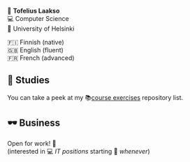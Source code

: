 🧖 **Tofelius Laakso**  
💻 Computer Science  
🏫 University of Helsinki  

🇫🇮 Finnish (native)  
🇬🇧 English (fluent)  
🇫🇷 French (advanced)

📖 Studies
---

You can take a peek at my 📚[course exercises](https://github.com/stars/t0ffe/lists/course-exercises)  repository list.

🕶️ Business
---
Open for work! 🏢  
(interested in 💻 _IT positions_ starting 📆 _whenever_)
